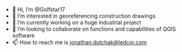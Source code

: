 - 👋 Hi, I’m @Golfstar17
- 👀 I’m interested in georeferencing construction drawings
- 🌱 I’m currently working on a huge industrial project
- 💞️ I’m looking to collaborate on functions and capabilities of QGIS software
- 📫 How to reach me is jonathan.dutchak@ledcor.com

<!---
Golfstar17/Golfstar17 is a ✨ special ✨ repository because its `README.md` (this file) appears on your GitHub profile.
You can click the Preview link to take a look at your changes.
--->
